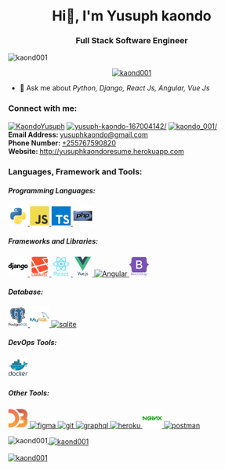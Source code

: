 <h1 align="center">Hi👋, I'm Yusuph kaondo</h1>
<h3 align="center">Full Stack Software Engineer</h3>

<p align="left"> <img src="https://komarev.com/ghpvc/?username=kaond001&label=Profile%20views&color=0e75b6&style=flat" alt="kaond001" /> </p>

<p align="center"> <a href="https://github.com/ryo-ma/github-profile-trophy"><img src="https://github-profile-trophy.vercel.app/?username=kaond001" alt="kaond001" /></a> </p>

- 💬 Ask me about *Python, Django, React Js, Angular, Vue Js*

<h3 align="left">Connect with me:</h3>
<p align="left">
<a href="https://twitter.com/KaondoYusuph" target="blank"><img align="center" src="https://cdn.jsdelivr.net/npm/simple-icons@3.0.1/icons/twitter.svg" alt="KaondoYusuph" height="30" width="40" /></a>
<a href="https://linkedin.com/in/yusuph-kaondo-167004142/" target="blank"><img align="center" src="https://cdn.jsdelivr.net/npm/simple-icons@3.0.1/icons/linkedin.svg" alt="yusuph-kaondo-167004142/" height="30" width="40" /></a>
<a href="https://instagram.com/kaondo_001/" target="blank"><img align="center" src="https://cdn.jsdelivr.net/npm/simple-icons@3.0.1/icons/instagram.svg" alt="kaondo_001/" height="30" width="40" /></a><br>
  <b>Email Address: </b> <a href="mailto:yusuphkaondo@gmail.com">yusuphkaondo@gmail.com</a> <br>
  <b>Phone Number: </b> <a href="tel:+255767590820">+255767590820</a><br>
  <b>Website: </b> <a href="http://yusuphkaondoresume.herokuapp.com/" target"_blank">http://yusuphkaondoresume.herokuapp.com</a>
</p>

<h3 align="left">Languages, Framework and Tools:</h3>
<h5>Programming Languages:</h5>
<p></a> <a href="https://www.python.org" target="_blank"> <img src="https://raw.githubusercontent.com/devicons/devicon/master/icons/python/python-original.svg" alt="python" width="40" height="40"/> </a><a href="https://developer.mozilla.org/en-US/docs/Web/JavaScript" target="_blank"> <img src="https://raw.githubusercontent.com/devicons/devicon/master/icons/javascript/javascript-original.svg" alt="javascript" width="40" height="40"/> </a><a href="https://www.typescriptlang.org/" target="_blank"> <img src="https://raw.githubusercontent.com/devicons/devicon/master/icons/typescript/typescript-original.svg" alt="typescript" width="40" height="40"/> </a><a href="https://www.php.net" target="_blank"> <img src="https://raw.githubusercontent.com/devicons/devicon/master/icons/php/php-original.svg" alt="php" width="40" height="40"/> </a></p>

<h5>Frameworks and Libraries:</h5>
<p><a href="https://www.djangoproject.com/" target="_blank"> 
  <img src="https://github.com/vorillaz/devicons/blob/master/!SVG/django.svg" alt="django" width="40" height="40"/> </a>
   <a href="https://laravel.com/" target="_blank">
       <img src="https://raw.githubusercontent.com/devicons/devicon/master/icons/laravel/laravel-plain-wordmark.svg" alt="laravel" width="40" height="40"/> </a>
       <a href="https://reactjs.org/" target="_blank"> <img src="https://raw.githubusercontent.com/devicons/devicon/master/icons/react/react-original-wordmark.svg" alt="react" width="40" height="40"/> </a>
       <a href="https://vuejs.org/" target="_blank"> <img src="https://raw.githubusercontent.com/devicons/devicon/master/icons/vuejs/vuejs-original-wordmark.svg" alt="vuejs" width="40" height="40"/> </a>
       <a href="https://angular.io/" target="_blank"> <img src="https://angular.io/assets/images/logos/angular/angular.svg" alt="Angular" width="40" height="40"/> </a>
       <a href="https://getbootstrap.com" target="_blank"> <img src="https://raw.githubusercontent.com/devicons/devicon/master/icons/bootstrap/bootstrap-plain-wordmark.svg" alt="bootstrap" width="40" height="40"/> </a>
</p>
<!-- 
<h5>Artificial Intelligence - Machine Learning:</h5>
<p><a href="https://pytorch.org/" target="_blank"> <img src="https://www.vectorlogo.zone/logos/pytorch/pytorch-icon.svg" alt="pytorch" width="40" height="40"/> </a><a href="https://scikit-learn.org/" target="_blank"> <img src="https://upload.wikimedia.org/wikipedia/commons/0/05/Scikit_learn_logo_small.svg" alt="scikit_learn" width="40" height="40"/> </a><a href="https://opencv.org/" target="_blank"> <img src="https://www.vectorlogo.zone/logos/opencv/opencv-icon.svg" alt="opencv" width="40" height="40"/> </a>
</p> -->
<h5>Database:</h5>
<p>
  <a href="https://www.postgresql.org" target="_blank"> <img src="https://raw.githubusercontent.com/devicons/devicon/master/icons/postgresql/postgresql-original-wordmark.svg" alt="postgresql" width="40" height="40"/> </a>
  <a href="https://www.mysql.com/" target="_blank"> <img src="https://raw.githubusercontent.com/devicons/devicon/master/icons/mysql/mysql-original-wordmark.svg" alt="mysql" width="40" height="40"/> </a>
  <a href="https://www.sqlite.org/" target="_blank"> <img src="https://www.vectorlogo.zone/logos/sqlite/sqlite-icon.svg" alt="sqlite" width="40" height="40"/> </a>
</p>

<h5>DevOps Tools:</h5>
<p>
   <a href="https://www.docker.com/" target="_blank"> <img src="https://raw.githubusercontent.com/devicons/devicon/master/icons/docker/docker-original-wordmark.svg" alt="docker" width="40" height="40"/> </a>
</p>
<!-- <h5>Operating Systems:</h5>
<p><a href="https://www.linux.org/" target="_blank"> <img src="https://raw.githubusercontent.com/devicons/devicon/master/icons/linux/linux-original.svg" alt="linux" width="40" height="40"/> </a> , <b>Windows and Mac</b></p> -->

<h5>Other Tools:</h5>
<p align="left">
    <a href="https://d3js.org/" target="_blank"> <img src="https://raw.githubusercontent.com/devicons/devicon/master/icons/d3js/d3js-original.svg" alt="d3js" width="40" height="40"/> </a> 
      <a href="https://www.figma.com/" target="_blank"> <img src="https://www.vectorlogo.zone/logos/figma/figma-icon.svg" alt="figma" width="40" height="40"/> </a> 
      <a href="https://git-scm.com/" target="_blank"> <img src="https://www.vectorlogo.zone/logos/git-scm/git-scm-icon.svg" alt="git" width="40" height="40"/> </a> 
      <a href="https://graphql.org" target="_blank"> <img src="https://www.vectorlogo.zone/logos/graphql/graphql-icon.svg" alt="graphql" width="40" height="40"/> </a>
        <a href="https://heroku.com" target="_blank"> <img src="https://www.vectorlogo.zone/logos/heroku/heroku-icon.svg" alt="heroku" width="40" height="40"/> </a>  
        <a href="https://www.nginx.com" target="_blank"> <img src="https://raw.githubusercontent.com/devicons/devicon/master/icons/nginx/nginx-original.svg" alt="nginx" width="40" height="40"/> </a> 
          <a href="https://postman.com" target="_blank"> <img src="https://www.vectorlogo.zone/logos/getpostman/getpostman-icon.svg" alt="postman" width="40" height="40"/> 
            <!-- <a href="https://www.selenium.dev" target="_blank"> <img src="https://raw.githubusercontent.com/detain/svg-logos/780f25886640cef088af994181646db2f6b1a3f8/svg/selenium-logo.svg" alt="selenium" width="40" height="40"/> </a>   -->
              </p>

<!-- <h3 align="left">Support:</h3>
<p><a href="https://www.buymeacoffee.com/kaond001" target="_blank"><img src="https://cdn.buymeacoffee.com/buttons/v2/default-green.png" alt="Buy Me A Coffee" style="height: 40px !important;width: 217px !important;" ></a></a><br><br> -->

<img align="left" src="https://github-readme-stats.vercel.app/api/top-langs?username=kaond001&show_icons=true&locale=en&layout=compact" alt="kaond001" /></p>

&nbsp;<img align="center" src="https://github-readme-stats.vercel.app/api?username=kaond001&show_icons=true&locale=en" alt="kaond001" />

<img align="center" src="https://github-readme-streak-stats.herokuapp.com/?user=kaond001&" alt="kaond001" />
